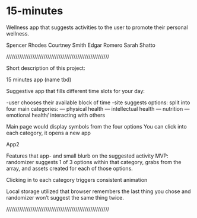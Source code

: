 # 15-minutes
Wellness app that suggests activities to the user to promote their personal wellness.

Spencer Rhodes
Courtney Smith
Edgar Romero
Sarah Shatto

///////////////////////////////////////////////////////

Short description of this project: 

15 minutes app (name tbd)

Suggestive app that fills different time slots for your day:

-user chooses their available block of time
-site suggests options: split into four main categories:
— physical health
— intellectual health
— nutrition 
— emotional health/ interacting with others 

Main page would display symbols from the four options
You can click into each category, it opens a new app

App2

Features that app- and small blurb on the suggested activity
MVP:
randomizer suggests 1 of 3 options within that category, grabs from the array, and assets created for each of those options.  

Clicking in to each category triggers consistent animation 

Local storage utilized that browser remembers the last thing you chose and randomizer won’t suggest the same thing twice. 

 ///////////////////////////////////////////////////////